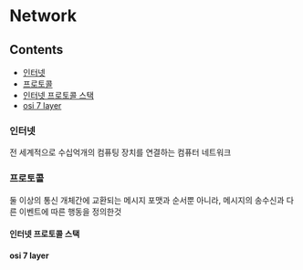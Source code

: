 # Network
## Contents

- [인터넷](#인터넷)
- [프로토콜](#프로토콜)
- [인터넷 프로토콜 스택](#인터넷-프로토콜-스택)
- [osi 7 layer](#osi-7-layer)


### 인터넷
전 세계적으로 수십억개의 컴퓨팅 장치를 연결하는 컴퓨터 네트워크

### 프로토콜
둘 이상의 통신 개체간에 교환되는 메시지 포맷과 순서뿐 아니라, 메시지의 송수신과 다른 이벤트에 따른 행동을 정의한것

#### 인터넷 프로토콜 스택


#### osi 7 layer

